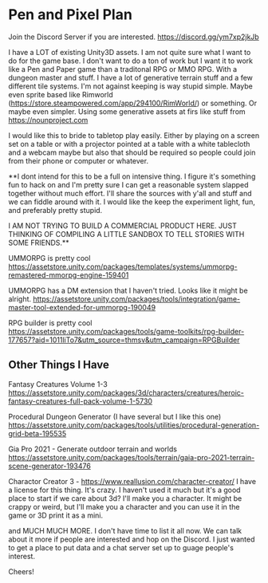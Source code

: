 # Pen and Pixel Plan

Join the Discord Server if you are interested.
https://discord.gg/ym7xp2jkJb

I have a LOT of existing Unity3D assets. I am not quite sure what I want to do for the game base. I don't want to do a ton of work but I want it to work like a Pen and Paper game than a traditonal RPG or MMO RPG. With a dungeon master and stuff. I have a lot of generative terrain stuff and a few different tile systems. I'm not against keeping is way stupid simple. Maybe even sprite based like Rimworld (https://store.steampowered.com/app/294100/RimWorld/) or something. Or maybe even simpler. Using some generative assets at firs like stuff from https://nounproject.com

I would like this to bride to tabletop play easily. Either by playing on a screen set on a table or with a projector pointed at a table with a white tablecloth and a webcam maybe but also that should be required so people could join from their phone or computer or whatever.

**I dont intend for this to be a full on intensive thing. I figure it's something fun to hack on and I'm pretty sure I can get a reasonable system slapped together without much effort. I'll share the sources with y'all and stuff and we can fiddle around with it. I would like the keep the experiment light, fun, and preferably pretty stupid. 

I AM NOT TRYING TO BUILD A COMMERCIAL PRODUCT HERE. JUST THINKING OF COMPILING A LITTLE SANDBOX TO TELL STORIES WITH SOME FRIENDS.**

UMMORPG is pretty cool
https://assetstore.unity.com/packages/templates/systems/ummorpg-remastered-mmorpg-engine-159401

UMMORPG has a DM extension that I haven't tried. Looks like it might be alright.
https://assetstore.unity.com/packages/tools/integration/game-master-tool-extended-for-ummorpg-190049

RPG builder is pretty cool
https://assetstore.unity.com/packages/tools/game-toolkits/rpg-builder-177657?aid=1011liTo7&utm_source=thmsv&utm_campaign=RPGBuilder

Other Things I Have
-------------------

Fantasy Creatures Volume 1-3
https://assetstore.unity.com/packages/3d/characters/creatures/heroic-fantasy-creatures-full-pack-volume-1-5730

Procedural Dungeon Generator (I have several but I like this one)
https://assetstore.unity.com/packages/tools/utilities/procedural-generation-grid-beta-195535

Gia Pro 2021 - Generate outdoor terrain and worlds
https://assetstore.unity.com/packages/tools/terrain/gaia-pro-2021-terrain-scene-generator-193476

Charactor Creator 3 - https://www.reallusion.com/character-creator/
I have a license for this thing. It's crazy. I haven't used it much but it's a good place to start if we care about 3d? I'll make you a character. It might be crappy or weird, but I'll make you a character and you can use it in the game or 3D print it as a mini.


and MUCH MUCH MORE. I don't have time to list it all now. We can talk about it more if people are interested and hop on the Discord. I just wanted to get a place to put data and a chat server set up to guage people's interest.

Cheers!
